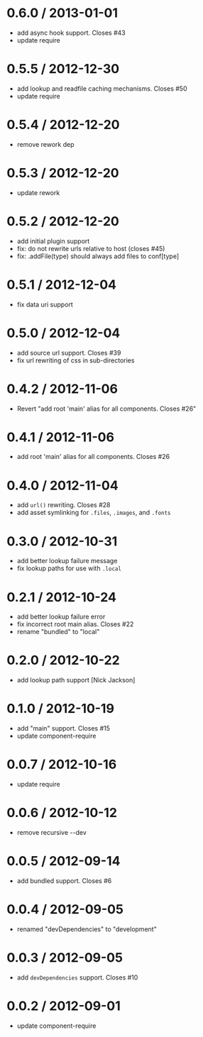 
0.6.0 / 2013-01-01 
==================

  * add async hook support. Closes #43
  * update require

0.5.5 / 2012-12-30 
==================

  * add lookup and readfile caching mechanisms. Closes #50
  * update require

0.5.4 / 2012-12-20 
==================

  * remove rework dep

0.5.3 / 2012-12-20 
==================

  * update rework

0.5.2 / 2012-12-20 
==================

  * add initial plugin support
  * fix: do not rewrite urls relative to host (closes #45)
  * fix: .addFile(type) should always add files to conf[type]

0.5.1 / 2012-12-04 
==================

  * fix data uri support

0.5.0 / 2012-12-04 
==================

  * add source url support. Closes #39
  * fix url rewriting of css in sub-directories

0.4.2 / 2012-11-06 
==================

  * Revert "add root 'main' alias for all components. Closes #26"

0.4.1 / 2012-11-06 
==================

  * add root 'main' alias for all components. Closes #26

0.4.0 / 2012-11-04 
==================

  * add `url()` rewriting. Closes #28
  * add asset symlinking for `.files`, `.images`, and `.fonts`

0.3.0 / 2012-10-31 
==================

  * add better lookup failure message
  * fix lookup paths for use with `.local`

0.2.1 / 2012-10-24 
==================

  * add better lookup failure error
  * fix incorrect root main alias. Closes #22
  * rename "bundled" to "local"

0.2.0 / 2012-10-22 
==================

  * add lookup path support [Nick Jackson]

0.1.0 / 2012-10-19 
==================

  * add "main" support. Closes #15
  * update component-require

0.0.7 / 2012-10-16 
==================

  * update require

0.0.6 / 2012-10-12 
==================

  * remove recursive --dev

0.0.5 / 2012-09-14 
==================

  * add bundled support. Closes #6

0.0.4 / 2012-09-05 
==================

  * renamed "devDependencies" to "development"

0.0.3 / 2012-09-05 
==================

  * add `devDependencies` support. Closes #10

0.0.2 / 2012-09-01 
==================

  * update component-require

